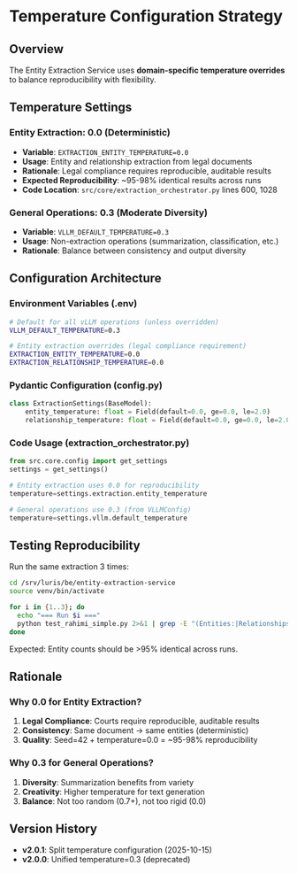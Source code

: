 # Temperature Configuration Strategy

## Overview
The Entity Extraction Service uses **domain-specific temperature overrides** to balance reproducibility with flexibility.

## Temperature Settings

### Entity Extraction: 0.0 (Deterministic)
- **Variable**: `EXTRACTION_ENTITY_TEMPERATURE=0.0`
- **Usage**: Entity and relationship extraction from legal documents
- **Rationale**: Legal compliance requires reproducible, auditable results
- **Expected Reproducibility**: ~95-98% identical results across runs
- **Code Location**: `src/core/extraction_orchestrator.py` lines 600, 1028

### General Operations: 0.3 (Moderate Diversity)
- **Variable**: `VLLM_DEFAULT_TEMPERATURE=0.3`
- **Usage**: Non-extraction operations (summarization, classification, etc.)
- **Rationale**: Balance between consistency and output diversity

## Configuration Architecture

### Environment Variables (.env)
```bash
# Default for all vLLM operations (unless overridden)
VLLM_DEFAULT_TEMPERATURE=0.3

# Entity extraction overrides (legal compliance requirement)
EXTRACTION_ENTITY_TEMPERATURE=0.0
EXTRACTION_RELATIONSHIP_TEMPERATURE=0.0
```

### Pydantic Configuration (config.py)
```python
class ExtractionSettings(BaseModel):
    entity_temperature: float = Field(default=0.0, ge=0.0, le=2.0)
    relationship_temperature: float = Field(default=0.0, ge=0.0, le=2.0)
```

### Code Usage (extraction_orchestrator.py)
```python
from src.core.config import get_settings
settings = get_settings()

# Entity extraction uses 0.0 for reproducibility
temperature=settings.extraction.entity_temperature

# General operations use 0.3 (from VLLMConfig)
temperature=settings.vllm.default_temperature
```

## Testing Reproducibility

Run the same extraction 3 times:
```bash
cd /srv/luris/be/entity-extraction-service
source venv/bin/activate

for i in {1..3}; do
  echo "=== Run $i ==="
  python test_rahimi_simple.py 2>&1 | grep -E "(Entities:|Relationships:)"
done
```

Expected: Entity counts should be >95% identical across runs.

## Rationale

### Why 0.0 for Entity Extraction?
1. **Legal Compliance**: Courts require reproducible, auditable results
2. **Consistency**: Same document → same entities (deterministic)
3. **Quality**: Seed=42 + temperature=0.0 = ~95-98% reproducibility

### Why 0.3 for General Operations?
1. **Diversity**: Summarization benefits from variety
2. **Creativity**: Higher temperature for text generation
3. **Balance**: Not too random (0.7+), not too rigid (0.0)

## Version History
- **v2.0.1**: Split temperature configuration (2025-10-15)
- **v2.0.0**: Unified temperature=0.3 (deprecated)
